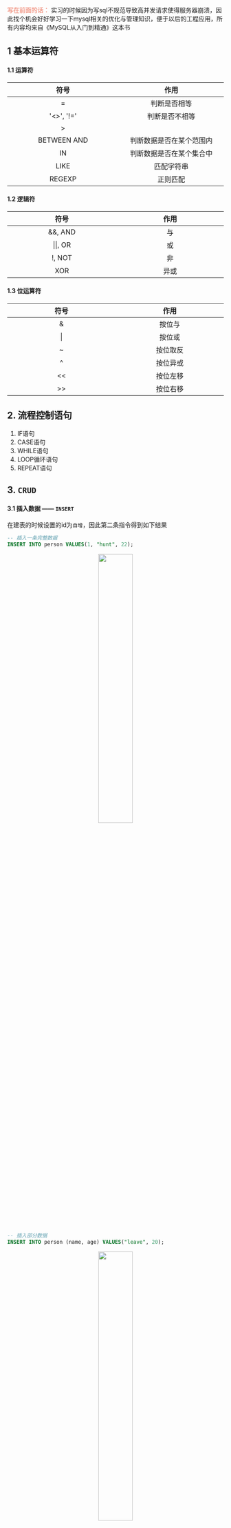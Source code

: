 <font color="#f29e8e">**写在前面的话：**</font> 实习的时候因为写sql不规范导致高并发请求使得服务器崩溃，因此找个机会好好学习一下mysql相关的优化与管理知识，便于以后的工程应用，所有内容均来自《MySQL从入门到精通》这本书

<style>
table th{
	width: 300px;
    margin: auto;
}
table {
    margin:auto;
}
</style>




## 1 基本运算符

#### 1.1 运算符


| 符号 | 作用 |
|:--------:|:--------:|
|=|判断是否相等|
|'<>', '!='|判断是否不相等|
|>||
|BETWEEN AND|判断数据是否在某个范围内|
|IN|判断数据是否在某个集合中|
|LIKE|匹配字符串|
|REGEXP|正则匹配|

#### 1.2 逻辑符

| 符号 | 作用 |
|:--------:|:--------:|
|&&, AND|与|
|\|\|, OR|或|
|!, NOT|非|
|XOR|异或|

#### 1.3 位运算符

| 符号 | 作用 |
|:--------:|:--------:|
|&|按位与|
|\||按位或|
|~|按位取反|
|^|按位异或|
|<<|按位左移|
|>>|按位右移|

## 2. 流程控制语句

1. IF语句
2. CASE语句
3. WHILE语句
4. LOOP循环语句
5. REPEAT语句


## 3. `CRUD`

#### 3.1 插入数据 —— `INSERT`

 在建表的时候设置的id为`自增`，因此第二条指令得到如下结果

```sql
-- 插入一条完整数据
INSERT INTO person VALUES(1, "hunt", 22);
```

<div align="center"><img src="https://img-blog.csdnimg.cn/20210712142639316.png
" width="40%" alt=""></div>

```sql
-- 插入部分数据
INSERT INTO person (name, age) VALUES("leave", 20);
```

<div align="center"><img src="https://img-blog.csdnimg.cn/20210712142853635.png
" width="40%" alt=""></div>

```sql
-- 插入多条数据
INSERT INTO person (name, age) VALUES("tom", 21),("jerry", 20),("diya", 23);
```

<div align="center"><img src="https://img-blog.csdnimg.cn/20210712143349901.png
" width="40%" alt=""></div>

#### 3.2 修改数据 —— `INSERT`

```sql
-- 修改一条数据
update person SET age=23 WHERE name='leave';
```

<div align="center"><img src="https://img-blog.csdnimg.cn/20210712145224352.png
" width="40%" alt=""></div>


#### 3.3 删除数据 —— `DELETE`

```sql
DELETE FROM person WHERE name='leave';
```

<div align="center"><img src="https://img-blog.csdnimg.cn/20210712145741148.png
" width="40%" alt=""></div>


#### 3.4 查询数据 —— `SELECT`

内容还蛮多，还有各种带关键字段的

```sql
select selection_list                       // 查询内容(列)
from db_table                               // 指定数据表
where primary_constraint                    // 查询时需要满足的条件，行必须满足的条件
group by grouping_columns                   // 对结果进行分组
order by sorting_columns                    // 排序
having secondary_constraint                 // 查询时满足的第二条件
limit count                                 // 限定输出的查询结果
```

内连接查询: 最常见的是相等连接，也就是连接后的表中的某个字段与每个表中的都相同。这种情况下，最后的结果集只包含参加连接的表中与指定字段相符的行。
外连接查询: 使用 `OUTER JOIN` 关键字将两个表连接起来。外连接分为左外连接，右外连接，全外连接。

#### 